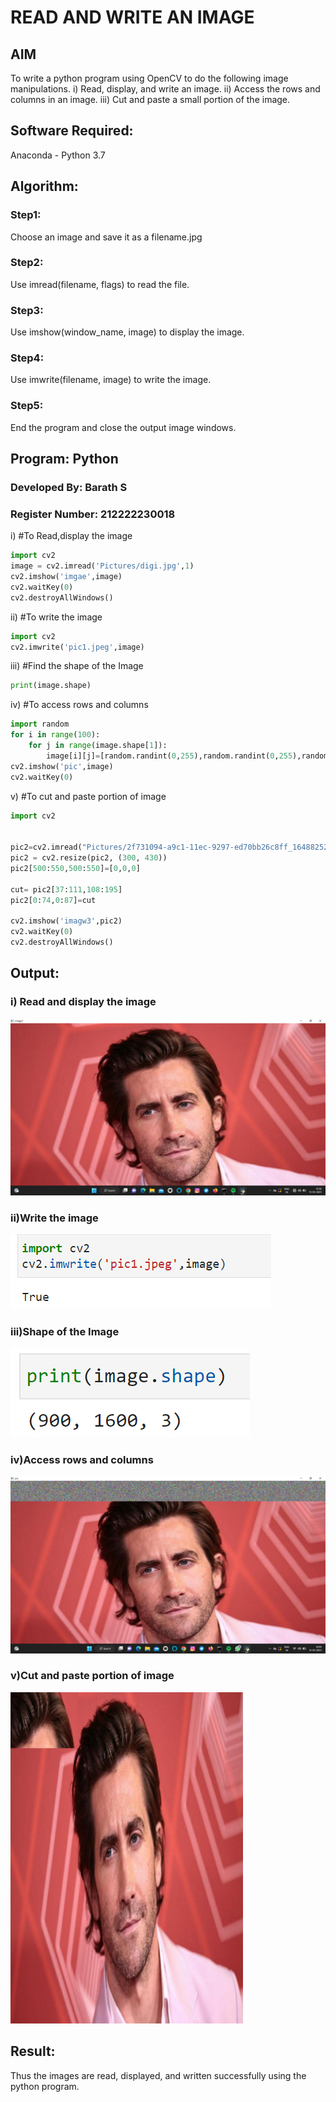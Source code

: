 # READ AND WRITE AN IMAGE
## AIM
To write a python program using OpenCV to do the following image manipulations.
i) Read, display, and write an image.
ii) Access the rows and columns in an image.
iii) Cut and paste a small portion of the image.

## Software Required:
Anaconda - Python 3.7
## Algorithm:
### Step1:
Choose an image and save it as a filename.jpg
### Step2:
Use imread(filename, flags) to read the file.
### Step3:
Use imshow(window_name, image) to display the image.
### Step4:
Use imwrite(filename, image) to write the image.
### Step5:
End the program and close the output image windows.
## Program: Python
### Developed By: Barath S
### Register Number: 212222230018

i) #To Read,display the image
```python
import cv2
image = cv2.imread('Pictures/digi.jpg',1)
cv2.imshow('imgae',image)
cv2.waitKey(0)
cv2.destroyAllWindows()
```
ii) #To write the image
```python
import cv2
cv2.imwrite('pic1.jpeg',image)
```
iii) #Find the shape of the Image
```python
print(image.shape)
```
iv) #To access rows and columns

```python
import random
for i in range(100):
    for j in range(image.shape[1]):
        image[i][j]=[random.randint(0,255),random.randint(0,255),random.randint(0,255)]
cv2.imshow('pic',image)
cv2.waitKey(0)
```
v) #To cut and paste portion of image
```python
import cv2


pic2=cv2.imread("Pictures/2f731094-a9c1-11ec-9297-ed70bb26c8ff_1648825261500.jpg",1)
pic2 = cv2.resize(pic2, (300, 430))
pic2[500:550,500:550]=[0,0,0]

cut= pic2[37:111,108:195]
pic2[0:74,0:87]=cut

cv2.imshow('imagw3',pic2)
cv2.waitKey(0)
cv2.destroyAllWindows()
```

## Output:

### i) Read and display the image
![model](out0.png)


### ii)Write the image

![model](output.png)

### iii)Shape of the Image

![model](out2.png)

### iv)Access rows and columns
![model](out7.png)

### v)Cut and paste portion of image
![model](out3.png)

## Result:
Thus the images are read, displayed, and written successfully using the python program.


